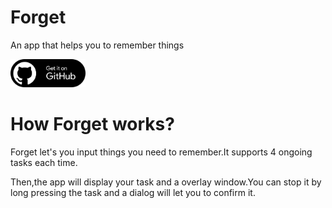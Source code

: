 # Forget
An app that helps you to remember things

[<img src="https://github.com/HOCC2011/Forget/blob/master/Icon_download.svg"
    alt="Get it on Github"
    height="45">](https://github.com/HOCC2011/Forget/releases)

# How Forget works?
Forget let's you input things you need to remember.It supports 4 ongoing tasks each time. 

Then,the app will display your task and a overlay window.You can stop it by long pressing the task and a dialog will let you to confirm it.



